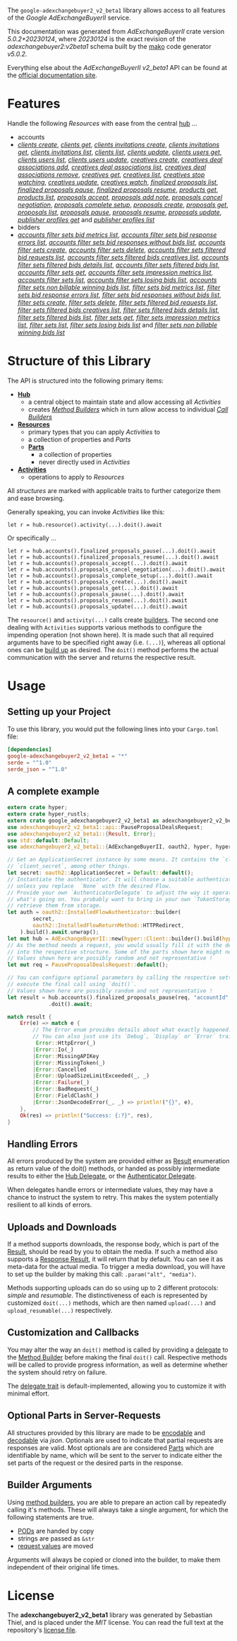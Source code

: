 <!---
DO NOT EDIT !
This file was generated automatically from 'src/generator/templates/api/README.md.mako'
DO NOT EDIT !
-->
The `google-adexchangebuyer2_v2_beta1` library allows access to all features of the *Google AdExchangeBuyerII* service.

This documentation was generated from *AdExchangeBuyerII* crate version *5.0.2+20230124*, where *20230124* is the exact revision of the *adexchangebuyer2:v2beta1* schema built by the [mako](http://www.makotemplates.org/) code generator *v5.0.2*.

Everything else about the *AdExchangeBuyerII* *v2_beta1* API can be found at the
[official documentation site](https://developers.google.com/authorized-buyers/apis/reference/rest/).
# Features

Handle the following *Resources* with ease from the central [hub](https://docs.rs/google-adexchangebuyer2_v2_beta1/5.0.2+20230124/google_adexchangebuyer2_v2_beta1/AdExchangeBuyerII) ... 

* accounts
 * [*clients create*](https://docs.rs/google-adexchangebuyer2_v2_beta1/5.0.2+20230124/google_adexchangebuyer2_v2_beta1/api::AccountClientCreateCall), [*clients get*](https://docs.rs/google-adexchangebuyer2_v2_beta1/5.0.2+20230124/google_adexchangebuyer2_v2_beta1/api::AccountClientGetCall), [*clients invitations create*](https://docs.rs/google-adexchangebuyer2_v2_beta1/5.0.2+20230124/google_adexchangebuyer2_v2_beta1/api::AccountClientInvitationCreateCall), [*clients invitations get*](https://docs.rs/google-adexchangebuyer2_v2_beta1/5.0.2+20230124/google_adexchangebuyer2_v2_beta1/api::AccountClientInvitationGetCall), [*clients invitations list*](https://docs.rs/google-adexchangebuyer2_v2_beta1/5.0.2+20230124/google_adexchangebuyer2_v2_beta1/api::AccountClientInvitationListCall), [*clients list*](https://docs.rs/google-adexchangebuyer2_v2_beta1/5.0.2+20230124/google_adexchangebuyer2_v2_beta1/api::AccountClientListCall), [*clients update*](https://docs.rs/google-adexchangebuyer2_v2_beta1/5.0.2+20230124/google_adexchangebuyer2_v2_beta1/api::AccountClientUpdateCall), [*clients users get*](https://docs.rs/google-adexchangebuyer2_v2_beta1/5.0.2+20230124/google_adexchangebuyer2_v2_beta1/api::AccountClientUserGetCall), [*clients users list*](https://docs.rs/google-adexchangebuyer2_v2_beta1/5.0.2+20230124/google_adexchangebuyer2_v2_beta1/api::AccountClientUserListCall), [*clients users update*](https://docs.rs/google-adexchangebuyer2_v2_beta1/5.0.2+20230124/google_adexchangebuyer2_v2_beta1/api::AccountClientUserUpdateCall), [*creatives create*](https://docs.rs/google-adexchangebuyer2_v2_beta1/5.0.2+20230124/google_adexchangebuyer2_v2_beta1/api::AccountCreativeCreateCall), [*creatives deal associations add*](https://docs.rs/google-adexchangebuyer2_v2_beta1/5.0.2+20230124/google_adexchangebuyer2_v2_beta1/api::AccountCreativeDealAssociationAddCall), [*creatives deal associations list*](https://docs.rs/google-adexchangebuyer2_v2_beta1/5.0.2+20230124/google_adexchangebuyer2_v2_beta1/api::AccountCreativeDealAssociationListCall), [*creatives deal associations remove*](https://docs.rs/google-adexchangebuyer2_v2_beta1/5.0.2+20230124/google_adexchangebuyer2_v2_beta1/api::AccountCreativeDealAssociationRemoveCall), [*creatives get*](https://docs.rs/google-adexchangebuyer2_v2_beta1/5.0.2+20230124/google_adexchangebuyer2_v2_beta1/api::AccountCreativeGetCall), [*creatives list*](https://docs.rs/google-adexchangebuyer2_v2_beta1/5.0.2+20230124/google_adexchangebuyer2_v2_beta1/api::AccountCreativeListCall), [*creatives stop watching*](https://docs.rs/google-adexchangebuyer2_v2_beta1/5.0.2+20230124/google_adexchangebuyer2_v2_beta1/api::AccountCreativeStopWatchingCall), [*creatives update*](https://docs.rs/google-adexchangebuyer2_v2_beta1/5.0.2+20230124/google_adexchangebuyer2_v2_beta1/api::AccountCreativeUpdateCall), [*creatives watch*](https://docs.rs/google-adexchangebuyer2_v2_beta1/5.0.2+20230124/google_adexchangebuyer2_v2_beta1/api::AccountCreativeWatchCall), [*finalized proposals list*](https://docs.rs/google-adexchangebuyer2_v2_beta1/5.0.2+20230124/google_adexchangebuyer2_v2_beta1/api::AccountFinalizedProposalListCall), [*finalized proposals pause*](https://docs.rs/google-adexchangebuyer2_v2_beta1/5.0.2+20230124/google_adexchangebuyer2_v2_beta1/api::AccountFinalizedProposalPauseCall), [*finalized proposals resume*](https://docs.rs/google-adexchangebuyer2_v2_beta1/5.0.2+20230124/google_adexchangebuyer2_v2_beta1/api::AccountFinalizedProposalResumeCall), [*products get*](https://docs.rs/google-adexchangebuyer2_v2_beta1/5.0.2+20230124/google_adexchangebuyer2_v2_beta1/api::AccountProductGetCall), [*products list*](https://docs.rs/google-adexchangebuyer2_v2_beta1/5.0.2+20230124/google_adexchangebuyer2_v2_beta1/api::AccountProductListCall), [*proposals accept*](https://docs.rs/google-adexchangebuyer2_v2_beta1/5.0.2+20230124/google_adexchangebuyer2_v2_beta1/api::AccountProposalAcceptCall), [*proposals add note*](https://docs.rs/google-adexchangebuyer2_v2_beta1/5.0.2+20230124/google_adexchangebuyer2_v2_beta1/api::AccountProposalAddNoteCall), [*proposals cancel negotiation*](https://docs.rs/google-adexchangebuyer2_v2_beta1/5.0.2+20230124/google_adexchangebuyer2_v2_beta1/api::AccountProposalCancelNegotiationCall), [*proposals complete setup*](https://docs.rs/google-adexchangebuyer2_v2_beta1/5.0.2+20230124/google_adexchangebuyer2_v2_beta1/api::AccountProposalCompleteSetupCall), [*proposals create*](https://docs.rs/google-adexchangebuyer2_v2_beta1/5.0.2+20230124/google_adexchangebuyer2_v2_beta1/api::AccountProposalCreateCall), [*proposals get*](https://docs.rs/google-adexchangebuyer2_v2_beta1/5.0.2+20230124/google_adexchangebuyer2_v2_beta1/api::AccountProposalGetCall), [*proposals list*](https://docs.rs/google-adexchangebuyer2_v2_beta1/5.0.2+20230124/google_adexchangebuyer2_v2_beta1/api::AccountProposalListCall), [*proposals pause*](https://docs.rs/google-adexchangebuyer2_v2_beta1/5.0.2+20230124/google_adexchangebuyer2_v2_beta1/api::AccountProposalPauseCall), [*proposals resume*](https://docs.rs/google-adexchangebuyer2_v2_beta1/5.0.2+20230124/google_adexchangebuyer2_v2_beta1/api::AccountProposalResumeCall), [*proposals update*](https://docs.rs/google-adexchangebuyer2_v2_beta1/5.0.2+20230124/google_adexchangebuyer2_v2_beta1/api::AccountProposalUpdateCall), [*publisher profiles get*](https://docs.rs/google-adexchangebuyer2_v2_beta1/5.0.2+20230124/google_adexchangebuyer2_v2_beta1/api::AccountPublisherProfileGetCall) and [*publisher profiles list*](https://docs.rs/google-adexchangebuyer2_v2_beta1/5.0.2+20230124/google_adexchangebuyer2_v2_beta1/api::AccountPublisherProfileListCall)
* bidders
 * [*accounts filter sets bid metrics list*](https://docs.rs/google-adexchangebuyer2_v2_beta1/5.0.2+20230124/google_adexchangebuyer2_v2_beta1/api::BidderAccountFilterSetBidMetricListCall), [*accounts filter sets bid response errors list*](https://docs.rs/google-adexchangebuyer2_v2_beta1/5.0.2+20230124/google_adexchangebuyer2_v2_beta1/api::BidderAccountFilterSetBidResponseErrorListCall), [*accounts filter sets bid responses without bids list*](https://docs.rs/google-adexchangebuyer2_v2_beta1/5.0.2+20230124/google_adexchangebuyer2_v2_beta1/api::BidderAccountFilterSetBidResponsesWithoutBidListCall), [*accounts filter sets create*](https://docs.rs/google-adexchangebuyer2_v2_beta1/5.0.2+20230124/google_adexchangebuyer2_v2_beta1/api::BidderAccountFilterSetCreateCall), [*accounts filter sets delete*](https://docs.rs/google-adexchangebuyer2_v2_beta1/5.0.2+20230124/google_adexchangebuyer2_v2_beta1/api::BidderAccountFilterSetDeleteCall), [*accounts filter sets filtered bid requests list*](https://docs.rs/google-adexchangebuyer2_v2_beta1/5.0.2+20230124/google_adexchangebuyer2_v2_beta1/api::BidderAccountFilterSetFilteredBidRequestListCall), [*accounts filter sets filtered bids creatives list*](https://docs.rs/google-adexchangebuyer2_v2_beta1/5.0.2+20230124/google_adexchangebuyer2_v2_beta1/api::BidderAccountFilterSetFilteredBidCreativeListCall), [*accounts filter sets filtered bids details list*](https://docs.rs/google-adexchangebuyer2_v2_beta1/5.0.2+20230124/google_adexchangebuyer2_v2_beta1/api::BidderAccountFilterSetFilteredBidDetailListCall), [*accounts filter sets filtered bids list*](https://docs.rs/google-adexchangebuyer2_v2_beta1/5.0.2+20230124/google_adexchangebuyer2_v2_beta1/api::BidderAccountFilterSetFilteredBidListCall), [*accounts filter sets get*](https://docs.rs/google-adexchangebuyer2_v2_beta1/5.0.2+20230124/google_adexchangebuyer2_v2_beta1/api::BidderAccountFilterSetGetCall), [*accounts filter sets impression metrics list*](https://docs.rs/google-adexchangebuyer2_v2_beta1/5.0.2+20230124/google_adexchangebuyer2_v2_beta1/api::BidderAccountFilterSetImpressionMetricListCall), [*accounts filter sets list*](https://docs.rs/google-adexchangebuyer2_v2_beta1/5.0.2+20230124/google_adexchangebuyer2_v2_beta1/api::BidderAccountFilterSetListCall), [*accounts filter sets losing bids list*](https://docs.rs/google-adexchangebuyer2_v2_beta1/5.0.2+20230124/google_adexchangebuyer2_v2_beta1/api::BidderAccountFilterSetLosingBidListCall), [*accounts filter sets non billable winning bids list*](https://docs.rs/google-adexchangebuyer2_v2_beta1/5.0.2+20230124/google_adexchangebuyer2_v2_beta1/api::BidderAccountFilterSetNonBillableWinningBidListCall), [*filter sets bid metrics list*](https://docs.rs/google-adexchangebuyer2_v2_beta1/5.0.2+20230124/google_adexchangebuyer2_v2_beta1/api::BidderFilterSetBidMetricListCall), [*filter sets bid response errors list*](https://docs.rs/google-adexchangebuyer2_v2_beta1/5.0.2+20230124/google_adexchangebuyer2_v2_beta1/api::BidderFilterSetBidResponseErrorListCall), [*filter sets bid responses without bids list*](https://docs.rs/google-adexchangebuyer2_v2_beta1/5.0.2+20230124/google_adexchangebuyer2_v2_beta1/api::BidderFilterSetBidResponsesWithoutBidListCall), [*filter sets create*](https://docs.rs/google-adexchangebuyer2_v2_beta1/5.0.2+20230124/google_adexchangebuyer2_v2_beta1/api::BidderFilterSetCreateCall), [*filter sets delete*](https://docs.rs/google-adexchangebuyer2_v2_beta1/5.0.2+20230124/google_adexchangebuyer2_v2_beta1/api::BidderFilterSetDeleteCall), [*filter sets filtered bid requests list*](https://docs.rs/google-adexchangebuyer2_v2_beta1/5.0.2+20230124/google_adexchangebuyer2_v2_beta1/api::BidderFilterSetFilteredBidRequestListCall), [*filter sets filtered bids creatives list*](https://docs.rs/google-adexchangebuyer2_v2_beta1/5.0.2+20230124/google_adexchangebuyer2_v2_beta1/api::BidderFilterSetFilteredBidCreativeListCall), [*filter sets filtered bids details list*](https://docs.rs/google-adexchangebuyer2_v2_beta1/5.0.2+20230124/google_adexchangebuyer2_v2_beta1/api::BidderFilterSetFilteredBidDetailListCall), [*filter sets filtered bids list*](https://docs.rs/google-adexchangebuyer2_v2_beta1/5.0.2+20230124/google_adexchangebuyer2_v2_beta1/api::BidderFilterSetFilteredBidListCall), [*filter sets get*](https://docs.rs/google-adexchangebuyer2_v2_beta1/5.0.2+20230124/google_adexchangebuyer2_v2_beta1/api::BidderFilterSetGetCall), [*filter sets impression metrics list*](https://docs.rs/google-adexchangebuyer2_v2_beta1/5.0.2+20230124/google_adexchangebuyer2_v2_beta1/api::BidderFilterSetImpressionMetricListCall), [*filter sets list*](https://docs.rs/google-adexchangebuyer2_v2_beta1/5.0.2+20230124/google_adexchangebuyer2_v2_beta1/api::BidderFilterSetListCall), [*filter sets losing bids list*](https://docs.rs/google-adexchangebuyer2_v2_beta1/5.0.2+20230124/google_adexchangebuyer2_v2_beta1/api::BidderFilterSetLosingBidListCall) and [*filter sets non billable winning bids list*](https://docs.rs/google-adexchangebuyer2_v2_beta1/5.0.2+20230124/google_adexchangebuyer2_v2_beta1/api::BidderFilterSetNonBillableWinningBidListCall)




# Structure of this Library

The API is structured into the following primary items:

* **[Hub](https://docs.rs/google-adexchangebuyer2_v2_beta1/5.0.2+20230124/google_adexchangebuyer2_v2_beta1/AdExchangeBuyerII)**
    * a central object to maintain state and allow accessing all *Activities*
    * creates [*Method Builders*](https://docs.rs/google-adexchangebuyer2_v2_beta1/5.0.2+20230124/google_adexchangebuyer2_v2_beta1/client::MethodsBuilder) which in turn
      allow access to individual [*Call Builders*](https://docs.rs/google-adexchangebuyer2_v2_beta1/5.0.2+20230124/google_adexchangebuyer2_v2_beta1/client::CallBuilder)
* **[Resources](https://docs.rs/google-adexchangebuyer2_v2_beta1/5.0.2+20230124/google_adexchangebuyer2_v2_beta1/client::Resource)**
    * primary types that you can apply *Activities* to
    * a collection of properties and *Parts*
    * **[Parts](https://docs.rs/google-adexchangebuyer2_v2_beta1/5.0.2+20230124/google_adexchangebuyer2_v2_beta1/client::Part)**
        * a collection of properties
        * never directly used in *Activities*
* **[Activities](https://docs.rs/google-adexchangebuyer2_v2_beta1/5.0.2+20230124/google_adexchangebuyer2_v2_beta1/client::CallBuilder)**
    * operations to apply to *Resources*

All *structures* are marked with applicable traits to further categorize them and ease browsing.

Generally speaking, you can invoke *Activities* like this:

```Rust,ignore
let r = hub.resource().activity(...).doit().await
```

Or specifically ...

```ignore
let r = hub.accounts().finalized_proposals_pause(...).doit().await
let r = hub.accounts().finalized_proposals_resume(...).doit().await
let r = hub.accounts().proposals_accept(...).doit().await
let r = hub.accounts().proposals_cancel_negotiation(...).doit().await
let r = hub.accounts().proposals_complete_setup(...).doit().await
let r = hub.accounts().proposals_create(...).doit().await
let r = hub.accounts().proposals_get(...).doit().await
let r = hub.accounts().proposals_pause(...).doit().await
let r = hub.accounts().proposals_resume(...).doit().await
let r = hub.accounts().proposals_update(...).doit().await
```

The `resource()` and `activity(...)` calls create [builders][builder-pattern]. The second one dealing with `Activities` 
supports various methods to configure the impending operation (not shown here). It is made such that all required arguments have to be 
specified right away (i.e. `(...)`), whereas all optional ones can be [build up][builder-pattern] as desired.
The `doit()` method performs the actual communication with the server and returns the respective result.

# Usage

## Setting up your Project

To use this library, you would put the following lines into your `Cargo.toml` file:

```toml
[dependencies]
google-adexchangebuyer2_v2_beta1 = "*"
serde = "^1.0"
serde_json = "^1.0"
```

## A complete example

```Rust
extern crate hyper;
extern crate hyper_rustls;
extern crate google_adexchangebuyer2_v2_beta1 as adexchangebuyer2_v2_beta1;
use adexchangebuyer2_v2_beta1::api::PauseProposalDealsRequest;
use adexchangebuyer2_v2_beta1::{Result, Error};
use std::default::Default;
use adexchangebuyer2_v2_beta1::{AdExchangeBuyerII, oauth2, hyper, hyper_rustls, chrono, FieldMask};

// Get an ApplicationSecret instance by some means. It contains the `client_id` and 
// `client_secret`, among other things.
let secret: oauth2::ApplicationSecret = Default::default();
// Instantiate the authenticator. It will choose a suitable authentication flow for you, 
// unless you replace  `None` with the desired Flow.
// Provide your own `AuthenticatorDelegate` to adjust the way it operates and get feedback about 
// what's going on. You probably want to bring in your own `TokenStorage` to persist tokens and
// retrieve them from storage.
let auth = oauth2::InstalledFlowAuthenticator::builder(
        secret,
        oauth2::InstalledFlowReturnMethod::HTTPRedirect,
    ).build().await.unwrap();
let mut hub = AdExchangeBuyerII::new(hyper::Client::builder().build(hyper_rustls::HttpsConnectorBuilder::new().with_native_roots().https_or_http().enable_http1().enable_http2().build()), auth);
// As the method needs a request, you would usually fill it with the desired information
// into the respective structure. Some of the parts shown here might not be applicable !
// Values shown here are possibly random and not representative !
let mut req = PauseProposalDealsRequest::default();

// You can configure optional parameters by calling the respective setters at will, and
// execute the final call using `doit()`.
// Values shown here are possibly random and not representative !
let result = hub.accounts().finalized_proposals_pause(req, "accountId", "proposalId")
             .doit().await;

match result {
    Err(e) => match e {
        // The Error enum provides details about what exactly happened.
        // You can also just use its `Debug`, `Display` or `Error` traits
         Error::HttpError(_)
        |Error::Io(_)
        |Error::MissingAPIKey
        |Error::MissingToken(_)
        |Error::Cancelled
        |Error::UploadSizeLimitExceeded(_, _)
        |Error::Failure(_)
        |Error::BadRequest(_)
        |Error::FieldClash(_)
        |Error::JsonDecodeError(_, _) => println!("{}", e),
    },
    Ok(res) => println!("Success: {:?}", res),
}

```
## Handling Errors

All errors produced by the system are provided either as [Result](https://docs.rs/google-adexchangebuyer2_v2_beta1/5.0.2+20230124/google_adexchangebuyer2_v2_beta1/client::Result) enumeration as return value of
the doit() methods, or handed as possibly intermediate results to either the 
[Hub Delegate](https://docs.rs/google-adexchangebuyer2_v2_beta1/5.0.2+20230124/google_adexchangebuyer2_v2_beta1/client::Delegate), or the [Authenticator Delegate](https://docs.rs/yup-oauth2/*/yup_oauth2/trait.AuthenticatorDelegate.html).

When delegates handle errors or intermediate values, they may have a chance to instruct the system to retry. This 
makes the system potentially resilient to all kinds of errors.

## Uploads and Downloads
If a method supports downloads, the response body, which is part of the [Result](https://docs.rs/google-adexchangebuyer2_v2_beta1/5.0.2+20230124/google_adexchangebuyer2_v2_beta1/client::Result), should be
read by you to obtain the media.
If such a method also supports a [Response Result](https://docs.rs/google-adexchangebuyer2_v2_beta1/5.0.2+20230124/google_adexchangebuyer2_v2_beta1/client::ResponseResult), it will return that by default.
You can see it as meta-data for the actual media. To trigger a media download, you will have to set up the builder by making
this call: `.param("alt", "media")`.

Methods supporting uploads can do so using up to 2 different protocols: 
*simple* and *resumable*. The distinctiveness of each is represented by customized 
`doit(...)` methods, which are then named `upload(...)` and `upload_resumable(...)` respectively.

## Customization and Callbacks

You may alter the way an `doit()` method is called by providing a [delegate](https://docs.rs/google-adexchangebuyer2_v2_beta1/5.0.2+20230124/google_adexchangebuyer2_v2_beta1/client::Delegate) to the 
[Method Builder](https://docs.rs/google-adexchangebuyer2_v2_beta1/5.0.2+20230124/google_adexchangebuyer2_v2_beta1/client::CallBuilder) before making the final `doit()` call. 
Respective methods will be called to provide progress information, as well as determine whether the system should 
retry on failure.

The [delegate trait](https://docs.rs/google-adexchangebuyer2_v2_beta1/5.0.2+20230124/google_adexchangebuyer2_v2_beta1/client::Delegate) is default-implemented, allowing you to customize it with minimal effort.

## Optional Parts in Server-Requests

All structures provided by this library are made to be [encodable](https://docs.rs/google-adexchangebuyer2_v2_beta1/5.0.2+20230124/google_adexchangebuyer2_v2_beta1/client::RequestValue) and 
[decodable](https://docs.rs/google-adexchangebuyer2_v2_beta1/5.0.2+20230124/google_adexchangebuyer2_v2_beta1/client::ResponseResult) via *json*. Optionals are used to indicate that partial requests are responses 
are valid.
Most optionals are are considered [Parts](https://docs.rs/google-adexchangebuyer2_v2_beta1/5.0.2+20230124/google_adexchangebuyer2_v2_beta1/client::Part) which are identifiable by name, which will be sent to 
the server to indicate either the set parts of the request or the desired parts in the response.

## Builder Arguments

Using [method builders](https://docs.rs/google-adexchangebuyer2_v2_beta1/5.0.2+20230124/google_adexchangebuyer2_v2_beta1/client::CallBuilder), you are able to prepare an action call by repeatedly calling it's methods.
These will always take a single argument, for which the following statements are true.

* [PODs][wiki-pod] are handed by copy
* strings are passed as `&str`
* [request values](https://docs.rs/google-adexchangebuyer2_v2_beta1/5.0.2+20230124/google_adexchangebuyer2_v2_beta1/client::RequestValue) are moved

Arguments will always be copied or cloned into the builder, to make them independent of their original life times.

[wiki-pod]: http://en.wikipedia.org/wiki/Plain_old_data_structure
[builder-pattern]: http://en.wikipedia.org/wiki/Builder_pattern
[google-go-api]: https://github.com/google/google-api-go-client

# License
The **adexchangebuyer2_v2_beta1** library was generated by Sebastian Thiel, and is placed 
under the *MIT* license.
You can read the full text at the repository's [license file][repo-license].

[repo-license]: https://github.com/Byron/google-apis-rsblob/main/LICENSE.md

